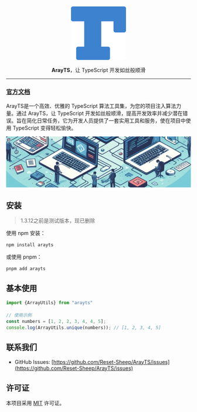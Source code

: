 <p align="center"><img src="https://github.com/Reset-Sheep/ArayTS/blob/img/logo.png" alt="arayts" width="150" /></p>

<P align="center"><b>ArayTS</b>，让 TypeScript 开发如丝般顺滑</P>
<hr />

### [官方文档](https://reset-sheep.github.io/ArayTSDoc/)

ArayTS是一个高效、优雅的 TypeScript 算法工具集，为您的项目注入算法力量。通过 ArayTS，让 TypeScript 开发如丝般顺滑，提高开发效率并减少潜在错误。旨在简化日常任务，它为开发人员提供了一套实用工具和服务，使在项目中使用 TypeScript 变得轻松愉快。

 <p align="center"><img src="https://github.com/Reset-Sheep/ArayTS/blob/img/_08aab89c-1522-4364-8791-ce68b1465146.jpg" alt="bg" /></p>

## 安装
> 1.3.12之前是测试版本，现已删除

使用 npm 安装：
```bash
npm install arayts
```

或使用 pnpm：
```bash
pnpm add arayts
```

## 基本使用
```typescript
import {ArrayUtils} from "arayts"

// 使用示例
const numbers = [1, 2, 2, 3, 4, 4, 5];
console.log(ArrayUtils.unique(numbers)); // [1, 2, 3, 4, 5]
```

## 联系我们

- GitHub Issues: [https://github.com/Reset-Sheep/ArayTS/issues](https://github.com/Reset-Sheep/ArayTS/issues)


## 许可证

本项目采用 [MIT](https://github.com/Reset-Sheep/ArayTS/blob/HEAD/LICENSE) 许可证。

<!-- ## 更新日志
建议维护一个 CHANGELOG.md 文件，记录每个版本的变更内容。 -->